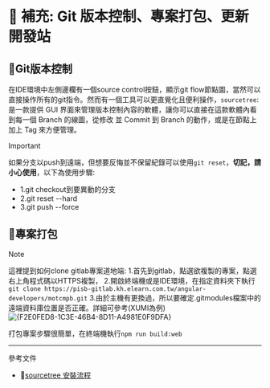 # 📌 補充: Git 版本控制、專案打包、更新開發站

## 📌**Git版本控制**
在IDE環境中左側邊欄有一個source control按鈕，顯示git flow節點圖，當然可以直接操作所有的git指令。然而有一個工具可以更直覺化且便利操作，`sourcetree`: 是一款提供 GUI 界面來管理版本控制內容的軟體，讓你可以直接在這款軟體內看到每一個 Branch 的線圖，從修改 並 Commit 到 Branch 的動作，或是在節點上加上 Tag 來方便管理。

>[!IMPORTANT]
>如果分支以push到遠端，但想要反悔並不保留紀錄可以使用`git reset`，**切記，請小心使用**，以下為使用步驟:
>- 1.git checkout到要異動的分支
>- 2.git reset --hard <reflog-hash>
>- 3.git push --force

## 📌**專案打包**
>[!NOTE]
>這裡提到如何clone gitlab專案道地端:
>1.首先到gitlab，點選欲複製的專案，點選右上角程式碼以HTTPS複製，
>2.開啟終端機或是IDE環境，在指定資料夾下執行 `git clone https://pisb-gitlab.kh.elearn.com.tw/angular-developers/motcmpb.git`
>3.由於主機有更換過，所以要確定.gitmodules檔案中的遠端資料庫位置是否正確。詳細可參考(XUMI為例)
>![{F2E0FED8-1C3E-46B4-8D11-A4981E0F9DFA}](https://github.com/user-attachments/assets/1f8a83aa-1248-4169-93eb-c9671443d7df)

打包專案步驟很簡單，在終端機執行`npm run build:web`

---
參考文件
- 📌[sourcetree 安裝流程](https://ithelp.ithome.com.tw/articles/10206852)




